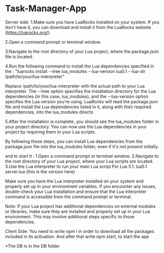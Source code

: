 # Task-Manager-App

Server side:
1.Make sure you have LuaRocks installed on your system. If you don't have it, you can download and install it from the LuaRocks website (https://luarocks.org/).

2.Open a command prompt or terminal window.

3.Navigate to the root directory of your Lua project, where the package.json file is located.

4.Run the following command to install the Lua dependencies specified in the :
"luarocks install --tree lua_modules --lua-version lua5.1 --lua-dir /path/to/your/lua-interpreter"

Replace /path/to/your/lua-interpreter with the actual path to your Lua interpreter. The --tree option specifies the installation directory for the Lua dependencies (in this case, lua_modules),
and the --lua-version option specifies the Lua version you're using.
LuaRocks will read the package.json file and install the Lua dependencies listed in it, along with their required dependencies, into the lua_modules directo

5.After the installation is complete, you should see the lua_modules folder in your project directory. You can now use the Lua dependencies in your project by requiring them in your Lua scripts.

By following these steps, you can install Lua dependencies from the package.json file into the lua_modules folder, even if it's not present initially.

and to start it : 
1.Open a command prompt or terminal window.
2.Navigate to the root directory of your Lua project, where your Lua scripts are located.
3.Use the Lua interpreter to run your main Lua script
For Lua 5.1: lua5.1 server.lua (this is the version here)

Make sure you have the Lua interpreter installed on your system and properly set up in your environment variables. If you encounter any issues, double-check your Lua installation and ensure that the Lua interpreter command is accessible from the command prompt or terminal.

Note: If your Lua project has additional dependencies on external modules or libraries, make sure they are installed and properly set up in your Lua environment. This may involve additional steps specific to those dependencies.


Client Side:
You need to write npm i in order to download all the packages included in its activation. And after that write npm start, to start the app

*The DB is in the DB folder
